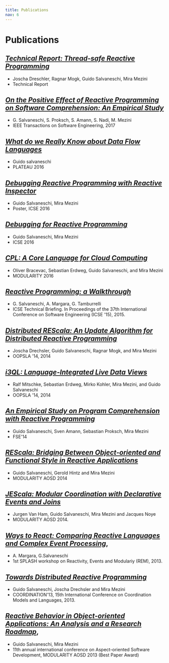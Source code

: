 ```yaml
---
title: Publications
nav: 6
---
```


# Publications


## [_Technical Report: Thread-safe Reactive Programming_](./papers/techreport-concurrent-rp.pdf)
* Joscha Dreschler, Ragnar Mogk, Guido Salvaneschi, Mira Mezini
* Technical Report

## [_On the Positive Effect of Reactive Programming on Software Comprehension: An Empirical Study_](http://ieeexplore.ieee.org/document/7827078/)
* G. Salvaneschi, S. Proksch, S. Amann, S. Nadi, M. Mezini
* IEEE Transactions on Software Engineering, 2017

## [_What do we Really Know about Data Flow Languages_](https://dl.acm.org/citation.cfm?id=3001884)
* Guido salvaneschi
* PLATEAU 2016

## [_Debugging Reactive Programming with Reactive Inspector_](https://dl.acm.org/citation.cfm?id=2893174)
* Guido Salvaneschi, Mira Mezini
* Poster, ICSE 2016

## [_Debugging for Reactive Programming_](https://dl.acm.org/citation.cfm?id=2884815)
* Guido Salvaneschi, Mira Mezini
* ICSE 2016

## [_CPL: A Core Language for Cloud Computing_](https://dl.acm.org/citation.cfm?id=2889452)
* Oliver Bracevac, Sebastian Erdweg, Guido Salvaneschi, and Mira Mezini
* MODULARITY 2016

## [_Reactive Programming: a Walkthrough_](http://ieeexplore.ieee.org/document/7203125/)
* G. Salvaneschi, A. Margara, G. Tamburrelli
* ICSE Technical Briefing. In Proceedings of the 37th International Conference on Software Engineering (ICSE '15), 2015.

## [_Distributed REScala: An Update Algorithm for Distributed Reactive Programming_](https://dl.acm.org/citation.cfm?id=2660240)
* Joscha Drechsler, Guido Salvaneschi, Ragnar Mogk, and Mira Mezini
* OOPSLA '14, 2014

## [_i3QL: Language-Integrated Live Data Views_](https://dl.acm.org/citation.cfm?id=2660242)
* Ralf Mitschke, Sebastian Erdweg, Mirko Kohler, Mira Mezini, and Guido Salvaneschi
* OOPSLA '14, 2014

## [_An Empirical Study on Program Comprehension with Reactive Programming_](https://dl.acm.org/citation.cfm?id=2635895)
* Guido Salvaneschi, Sven Amann, Sebastian Proksch, Mira Mezini
* FSE'14

## [_REScala: Bridging Between Object-oriented and Functional Style in Reactive Applications_](https://dl.acm.org/citation.cfm?id=2577083)
* Guido Salvaneschi, Gerold Hintz and Mira Mezini
* MODULARITY AOSD 2014

## [_JEScala: Modular Coordination with Declarative Events and Joins_](https://dl.acm.org/citation.cfm?id=2577082)
* Jurgen Van Ham, Guido Salvaneschi, Mira Mezini and Jacques Noye
* MODULARITY AOSD 2014.

## [_Ways to React: Comparing Reactive Languages and Complex Event Processing_](http://www.guidosalvaneschi.com/attachments/papers/2013_Ways-to-React-Comparing-Reactive-Languages-and-Complex-Event-Processing_pdf.pdf),
* A. Margara, G.Salvaneschi
* 1st SPLASH workshop on Reactivity, Events and Modulariy (REM), 2013.

## [_Towards Distributed Reactive Programming_](https://link.springer.com/chapter/10.1007%2F978-3-642-38493-6_16)
* Guido Salvaneschi, Joscha Drechsler and Mira Mezini
* COORDINATION'13, 15th International Conference on Coordination Models and Languages, 2013.

## [_Reactive Behavior in Object-oriented Applications: An Analysis and a Research Roadmap_](https://dl.acm.org/citation.cfm?id=2451442),
* Guido Salvaneschi, Mira Mezini
* 11th annual international conference on Aspect-oriented Software Development, MODULARITY AOSD 2013 (Best Paper Award)
